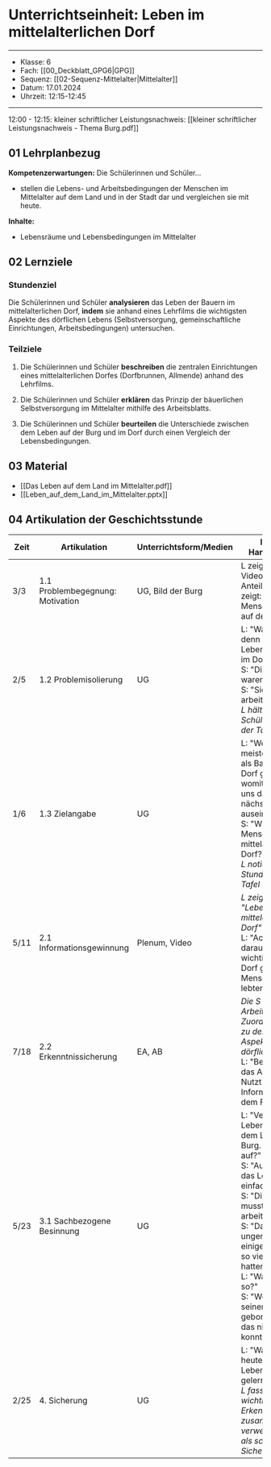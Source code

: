 # Unterrichtseinheit: Leben im mittelalterlichen Dorf

---
- Klasse: 6
- Fach: [[00_Deckblatt_GPG6|GPG]]
- Sequenz: [[02-Sequenz-Mittelalter|Mittelalter]]
- Datum: 17.01.2024
- Uhrzeit: 12:15-12:45
---

12:00 - 12:15: kleiner schriftlicher Leistungsnachweis:
[[kleiner schriftlicher Leistungsnachweis - Thema Burg.pdf]]

## 01 Lehrplanbezug

**Kompetenzerwartungen:**
Die Schülerinnen und Schüler...
- stellen die Lebens- und Arbeitsbedingungen der Menschen im Mittelalter auf dem Land und in der Stadt dar und vergleichen sie mit heute.

**Inhalte:**
- Lebensräume und Lebensbedingungen im Mittelalter 

## 02 Lernziele

### Stundenziel
Die Schülerinnen und Schüler **analysieren** das Leben der Bauern im mittelalterlichen Dorf, **indem** sie anhand eines Lehrfilms die wichtigsten Aspekte des dörflichen Lebens (Selbstversorgung, gemeinschaftliche Einrichtungen, Arbeitsbedingungen) untersuchen.

### Teilziele
1. Die Schülerinnen und Schüler **beschreiben** die zentralen Einrichtungen eines mittelalterlichen Dorfes (Dorfbrunnen, Allmende) anhand des Lehrfilms.

2. Die Schülerinnen und Schüler **erklären** das Prinzip der bäuerlichen Selbstversorgung im Mittelalter mithilfe des Arbeitsblatts.

3. Die Schülerinnen und Schüler **beurteilen** die Unterschiede zwischen dem Leben auf der Burg und im Dorf durch einen Vergleich der Lebensbedingungen.

## 03 Material

- [[Das Leben auf dem Land im Mittelalter.pdf]]
- [[Leben_auf_dem_Land_im_Mittelalter.pptx]]
## 04 Artikulation der Geschichtsstunde

| Zeit | Artikulation                     | Unterrichtsform/Medien | Inhaltlicher Handlungsablauf                                                                                                                                                                                                                                                                                                                                        |
| ---- | -------------------------------- | ---------------------- | ------------------------------------------------------------------------------------------------------------------------------------------------------------------------------------------------------------------------------------------------------------------------------------------------------------------------------------------------------------------- |
| 3/3  | 1.1 Problembegegnung: Motivation | UG, Bild der Burg      | L zeigt kurzen Videoausschnitt, der Anteilige Verhältnisse zeigt: Großteil der Menschen lebte nicht auf der Burg                                                                                                                                                                                                                                                    |
| 2/5  | 1.2 Problemisolierung            | UG                     | L: "Was wissen wir denn schon über das Leben der Menschen im Dorf?"<br>S: "Die meisten waren Bauern."<br>S: "Sie mussten hart arbeiten."<br>*L hält die Schülerantworten an der Tafel fest*                                                                                                                                                                         |
| 1/6  | 1.3 Zielangabe                   | UG                     | L: "Wenn also die meisten Menschen als Bauern auf dem Dorf gelebt haben, womit könnten wir uns dann als nächstes auseinandersetzen?<br>S: "Wie lebten die Menschen im mittelalterlichen Dorf?"<br>*L notiert die Stundenfrage an der Tafel*                                                                                                                         |
| 5/11 | 2.1 Informationsgewinnung        | Plenum, Video          | *L zeigt den Film "Leben im mittelalterlichen Dorf"*<br>L: "Achtet besonders darauf, welche wichtigen Orte es im Dorf gab und wie die Menschen dort lebten."                                                                                                                                                                                                        |
| 7/18 | 2.2 Erkenntnissicherung          | EA, AB                 | *Die S bearbeiten das Arbeitsblatt mit Zuordnungsaufgaben zu den wichtigsten Aspekten des dörflichen Lebens*<br>L: "Bearbeitet nun das Arbeitsblatt. Nutzt dafür die Informationen aus dem Film."                                                                                                                                                                   |
| 5/23 | 3.1 Sachbezogene Besinnung       | UG                     | L: "Vergleicht das Leben im Dorf mit dem Leben auf der Burg. Was fällt euch auf?"<br>S: "Auf der Burg war das Leben viel einfacher."<br>S: "Die Bauern mussten sehr hart arbeiten."<br>S: "Das war ungerecht, dass einige Menschen es so viel besser hatten."<br>L: "Warum war das so?"<br>S: "Weil man in seinen Stand geboren wurde und das nicht ändern konnte." |
| 2/25 | 4. Sicherung                     | UG                     | L: "Was haben wir heute über das Leben im Dorf gelernt?"<br>*L fasst die wichtigsten Erkenntnisse zusammen und verweist auf das AB als schriftliche Sicherung*                                                                                                                                                                                                      |

